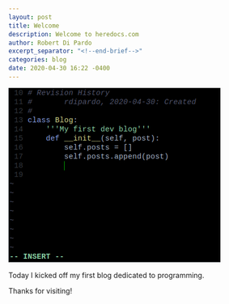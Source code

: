 ```yaml
---
layout: post
title: Welcome
description: Welcome to heredocs.com
author: Robert Di Pardo
excerpt_separator: "<!--end-brief-->"
categories: blog
date: 2020-04-30 16:22 -0400
---
```


![welcome-screen](/assets/images/posts/2020.04.30/init_blog.png)

<!--end-brief-->


Today I kicked off my first blog dedicated to programming.

Thanks for visiting!
